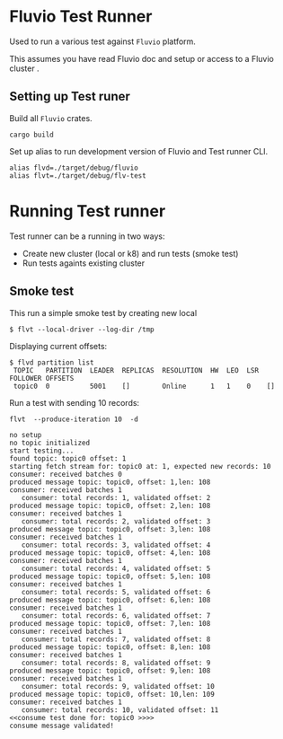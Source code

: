 # Fluvio Test Runner

Used to run a various test against `Fluvio` platform.

This assumes you have read Fluvio doc and setup or access to a Fluvio cluster .



## Setting up Test runer

Build all `Fluvio` crates. 

```
cargo build
```

Set up alias to run development version of Fluvio and Test runner CLI.

```
alias flvd=./target/debug/fluvio
alias flvt=./target/debug/flv-test

```


# Running Test runner

Test runner can be a running in two ways:
- Create new cluster (local or k8) and run tests (smoke test)
- Run tests againts existing cluster


## Smoke test

This run a simple smoke test by creating new local 

```
$ flvt --local-driver --log-dir /tmp
```

Displaying current offsets:
```
$ flvd partition list
 TOPIC   PARTITION  LEADER  REPLICAS  RESOLUTION  HW  LEO  LSR  FOLLOWER OFFSETS 
 topic0  0          5001    []        Online      1   1    0    [] 
```

Run a test with sending 10 records:
```
flvt  --produce-iteration 10  -d

no setup
no topic initialized
start testing...
found topic: topic0 offset: 1
starting fetch stream for: topic0 at: 1, expected new records: 10
consumer: received batches 0
produced message topic: topic0, offset: 1,len: 108
consumer: received batches 1
   consumer: total records: 1, validated offset: 2
produced message topic: topic0, offset: 2,len: 108
consumer: received batches 1
   consumer: total records: 2, validated offset: 3
produced message topic: topic0, offset: 3,len: 108
consumer: received batches 1
   consumer: total records: 3, validated offset: 4
produced message topic: topic0, offset: 4,len: 108
consumer: received batches 1
   consumer: total records: 4, validated offset: 5
produced message topic: topic0, offset: 5,len: 108
consumer: received batches 1
   consumer: total records: 5, validated offset: 6
produced message topic: topic0, offset: 6,len: 108
consumer: received batches 1
   consumer: total records: 6, validated offset: 7
produced message topic: topic0, offset: 7,len: 108
consumer: received batches 1
   consumer: total records: 7, validated offset: 8
produced message topic: topic0, offset: 8,len: 108
consumer: received batches 1
   consumer: total records: 8, validated offset: 9
produced message topic: topic0, offset: 9,len: 108
consumer: received batches 1
   consumer: total records: 9, validated offset: 10
produced message topic: topic0, offset: 10,len: 109
consumer: received batches 1
   consumer: total records: 10, validated offset: 11
<<consume test done for: topic0 >>>>
consume message validated!
```